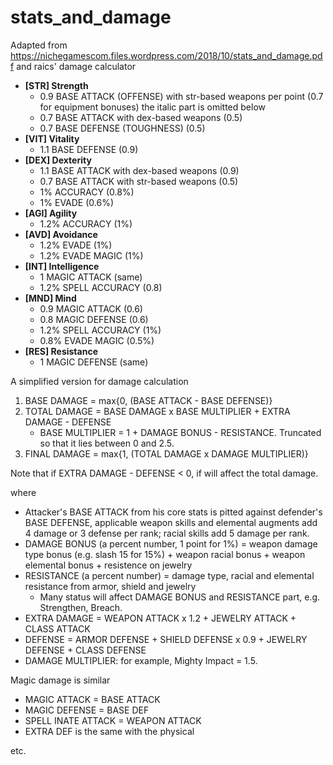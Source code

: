 # stats_and_damage

Adapted from https://nichegamescom.files.wordpress.com/2018/10/stats_and_damage.pdf and raics' damage calculator

- **[STR] Strength**
  - 0.9 BASE ATTACK (OFFENSE) with str-based weapons per point (0.7 for equipment bonuses) the italic part is omitted below
  - 0.7 BASE ATTACK with dex-based weapons (0.5) 
  - 0.7 BASE DEFENSE (TOUGHNESS) (0.5)
- **[VIT] Vitality**
  - 1.1 BASE DEFENSE (0.9) 
- **[DEX] Dexterity**
  - 1.1 BASE ATTACK with dex-based weapons (0.9) 
  - 0.7 BASE ATTACK with str-based weapons (0.5)
  - 1% ACCURACY (0.8%) 
  - 1% EVADE (0.6%) 
- **[AGI] Agility**  
  - 1.2% ACCURACY (1%)  
- **[AVD] Avoidance**  
  - 1.2% EVADE (1%)  
  - 1.2% EVADE MAGIC (1%)  
- **[INT] Intelligence**  
  - 1 MAGIC ATTACK (same)  
  - 1.2% SPELL ACCURACY (0.8)  
- **[MND] Mind**  
  - 0.9 MAGIC ATTACK (0.6)  
  - 0.8 MAGIC DEFENSE (0.6)  
  - 1.2% SPELL ACCURACY (1%)  
  - 0.8% EVADE MAGIC (0.5%)  
- **[RES] Resistance**  
  - 1 MAGIC DEFENSE (same) 

A simplified version for damage calculation

1. BASE DAMAGE = max{0, (BASE ATTACK - BASE DEFENSE)}					
2. TOTAL DAMAGE = BASE DAMAGE x BASE MULTIPLIER + EXTRA DAMAGE - DEFENSE
	- BASE MULTIPLIER = 1 + DAMAGE BONUS - RESISTANCE. Truncated so that it lies between 0 and 2.5.
3. FINAL DAMAGE = max{1, (TOTAL DAMAGE x DAMAGE MULTIPLIER)}	

Note that if EXTRA DAMAGE - DEFENSE < 0, if will affect the total damage.

where

- Attacker's BASE ATTACK from his core stats is pitted against defender's BASE DEFENSE, applicable weapon skills and elemental augments add 4 damage or 3 defense per rank; racial skills add 5 damage per rank.
- DAMAGE BONUS (a percent number, 1 point for 1%) = weapon damage type bonus (e.g. slash 15 for 15%) + weapon racial bonus + weapon elemental bonus + resistence on jewelry
- RESISTANCE (a percent number) = damage type, racial and elemental resistance from armor, shield and jewelry
  - Many status will affect DAMAGE BONUS and RESISTANCE part, e.g. Strengthen, Breach.
- EXTRA DAMAGE = WEAPON ATTACK x 1.2 + JEWELRY ATTACK + CLASS ATTACK
- DEFENSE = ARMOR DEFENSE + SHIELD DEFENSE x 0.9 + JEWELRY DEFENSE + CLASS DEFENSE
- DAMAGE MULTIPLIER: for example, Mighty Impact = 1.5.

Magic damage is similar

- MAGIC ATTACK = BASE ATTACK
- MAGIC DEFENSE = BASE DEF
- SPELL INATE ATTACK = WEAPON ATTACK
- EXTRA DEF is the same with the physical

etc.